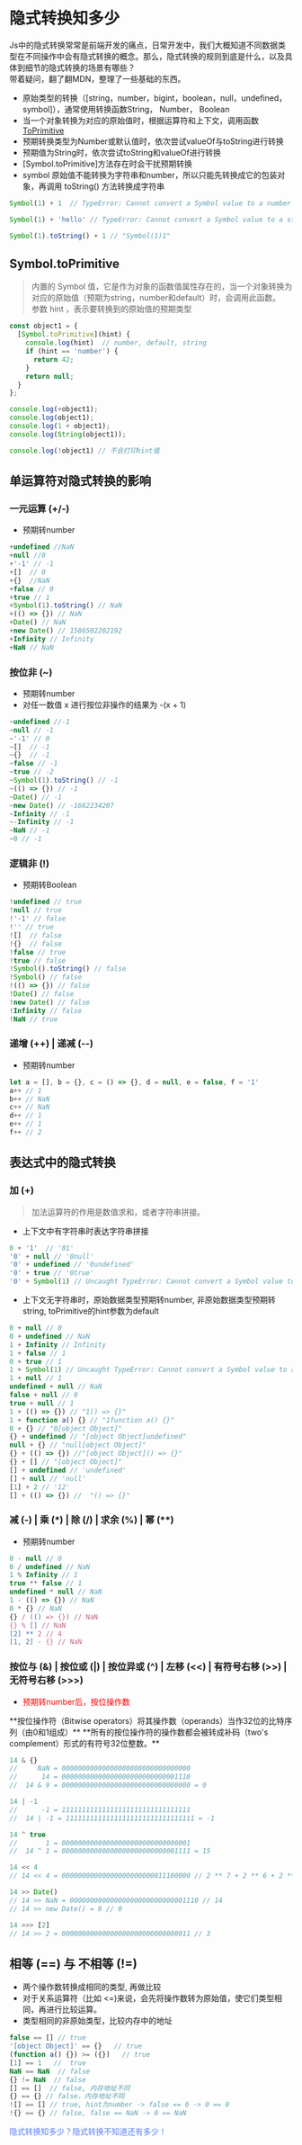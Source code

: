 # 隐式转换知多少

Js中的隐式转换常常是前端开发的痛点，日常开发中，我们大概知道不同数据类型在不同操作中会有隐式转换的概念。那么，隐式转换的规则到底是什么，以及具体到细节的隐式转换的场景有哪些？  
带着疑问，翻了翻MDN，整理了一些基础的东西。

- 原始类型的转换（[string，number，bigint，boolean，null，undefined，symbol]），通常使用转换函数String， Number， Boolean
- 当一个对象转换为对应的原始值时，根据运算符和上下文，调用函数[ToPrimitive](https://developer.mozilla.org/zh-CN/docs/Web/JavaScript/Reference/Global_Objects/Symbol/toPrimitive)
- 预期转换类型为Number或默认值时，依次尝试valueOf与toString进行转换
- 预期值为String时，依次尝试toString和valueOf进行转换
- [Symbol.toPrimitive]方法存在时会干扰预期转换
- symbol 原始值不能转换为字符串和number，所以只能先转换成它的包装对象，再调用 toString() 方法转换成字符串

```javascript
Symbol(1) + 1  // TypeError: Cannot convert a Symbol value to a number

Symbol(1) + 'hello' // TypeError: Cannot convert a Symbol value to a string

Symbol(1).toString() + 1 // "Symbol(1)1"
```

## Symbol.toPrimitive

> 内置的 Symbol 值，它是作为对象的函数值属性存在的，当一个对象转换为对应的原始值（预期为string，number和default）时，会调用此函数。  
> 参数 hint ，表示要转换到的原始值的预期类型

```javascript
const object1 = {
  [Symbol.toPrimitive](hint) {
    console.log(hint)  // number, default, string
    if (hint == 'number') {
      return 42;
    }
    return null;
  }
};

console.log(+object1);
console.log(object1);
console.log(1 + object1);
console.log(String(object1));

console.log(!object1) // 不会打印hint值
```

## 单运算符对隐式转换的影响

### 一元运算 (+/-)
- 预期转number

```javascript
+undefined //NaN
+null //0
+'-1' // -1
+[]  // 0
+{}  //NaN
+false // 0
+true // 1
+Symbol(1).toString() // NaN
+(() => {}) // NaN
+Date() // NaN
+new Date() // 1586502202192
+Infinity // Infinity
+NaN // NaN
```

### 按位非 (~)
- 预期转number
- 对任一数值 x 进行按位非操作的结果为 -(x + 1)

```javascript
~undefined //-1
~null // -1
~'-1' // 0
~[]  // -1
~{}  // -1
~false // -1
~true // -2
~Symbol(1).toString() // -1
~(() => {}) // -1
~Date() // -1
~new Date() // -1662234207
~Infinity // -1
~-Infinity // -1
~NaN // -1
~0 // -1
```

### 逻辑非 (!)

- 预期转Boolean

```javascript
!undefined // true
!null // true
!'-1' // false
!'' // true
![]  // false
!{}  // false
!false // true
!true // false
!Symbol().toString() // false
!Symbol() // false
!(() => {}) // false
!Date() // false
!new Date() // false
!Infinity // false
!NaN // true
```
### 递增 (++) | 递减 (--)

- 预期转number

```javascript
let a = [], b = {}, c = () => {}, d = null, e = false, f = '1'
a++ // 1
b++ // NaN
c++ // NaN
d++ // 1
e++ // 1
f++ // 2
```

## 表达式中的隐式转换

### 加 (+)

> 加法运算符的作用是数值求和，或者字符串拼接。

- 上下文中有字符串时表达字符串拼接

```javascript
0 + '1'  // '01'
'0' + null // '0null'
'0' + undefined // '0undefined'
'0' + true // '0true'
'0' + Symbol(1) // Uncaught TypeError: Cannot convert a Symbol value to a string
```
- 上下文无字符串时，原始数据类型预期转number, 非原始数据类型预期转string, toPrimitive的hint参数为default

```javascript
0 + null // 0
0 + undefined // NaN
1 + Infinity // Infinity
1 + false // 1
0 + true // 1
1 + Symbol(1) // Uncaught TypeError: Cannot convert a Symbol value to a number
1 + null // 1
undefined + null // NaN
false + null // 0
true + null // 1
1 + (() => {}) // "1() => {}"
1 + function a() {} // "1function a() {}"
0 + {} // "0[object Object]"
{} + undefined // "[object Object]undefined"
null + {} // "null[object Object]"
{} + (() => {}) //"[object Object]() => {}"
{} + [] // "[object Object]"
[] + undefined // 'undefined'
[] + null // 'null'
[1] + 2 // '12'
[] + (() => {}) //  "() => {}"
```

### 减 (-) | 乘 (*) | 除 (/) | 求余 (%) | 幂 (**)

- 预期转number

```javascript
0 - null // 0
0 / undefined // NaN
1 % Infinity // 1
true ** false // 1
undefined * null // NaN
1 - (() => {}) // NaN
0 * {} // NaN
{} / (() => {}) // NaN
{} % [] // NaN
[2] ** 2 // 4
[1, 2] - {} // NaN
```

### 按位与 (&) | 按位或 (|) | 按位异或 (^) | 左移 (<<) | 有符号右移 (>>) | 无符号右移 (>>>)

- <font color='#ff0000'>预期转number后，按位操作数</font>

<Table :tableProp="{
    columns: [
    { title: '运算符', key: 'index', width: 220 },
    { title: '用法', key: 'base', width: 220 },
    { title: '描述', key: 'desc'},
  ],
  data: [
    {index: '按位与(AND)', base: 'a & b', desc: '对于每一个比特位，只有两个操作数相应的比特位都是1时，结果才为1，否则为0。'},
    {index: '按位或(OR)', base: 'a | b', desc: '对于每一个比特位，当两个操作数相应的比特位至少有一个1时，结果为1，否则为0。'},
    {index: '按位异或(XOR)', base: 'a ^ b', desc: '对于每一个比特位，当两个操作数相应的比特位有且只有一个1时，结果为1，否则为0。'},
    {index: '左移(Left shift)', base: 'a &lt;&lt; b', desc: '将 a 的二进制形式向左移 b (< 32) 比特位，右边用0填充。'},
    {index: '有符号右移', base: 'a &gt;&gt; b', desc: '将 a 的二进制表示向右移 b (< 32) 位，丢弃被移出的位。'},
    {index: '无符号右移', base: 'a &gt;&gt;&gt; b', desc: '将 a 的二进制表示向右移 b (< 32) 位，丢弃被移出的位，并使用 0 在左侧填充。'},
  ],
  border: false
}" />
**按位操作符（Bitwise operators）将其操作数（operands）当作32位的比特序列（由0和1组成）**  
**所有的按位操作符的操作数都会被转成补码（two's complement）形式的有符号32位整数。**

```javascript
14 & {} 
//     NaN = 00000000000000000000000000000000
//      14 = 00000000000000000000000000001110
//  14 & 9 = 00000000000000000000000000000000 = 0

14 | -1
//      -1 = 11111111111111111111111111111111
//  14 | -1 = 11111111111111111111111111111111 = -1

14 ^ true 
//       1 = 00000000000000000000000000000001
//  14 ^ 1 = 00000000000000000000000000001111 = 15

14 << 4
// 14 << 4 = 00000000000000000000000011100000 // 2 ** 7 + 2 ** 6 + 2 ** 5 = 224

14 >> Date()
// 14 >> NaN = 00000000000000000000000000001110 // 14
// 14 >> new Date() = 0 // 0

14 >>> [2]
// 14 >> 2 = 00000000000000000000000000000011 // 3
```

## 相等 (==) 与 不相等 (!=)

- 两个操作数转换成相同的类型, 再做比较
- 对于关系运算符（比如 <=)来说，会先将操作数转为原始值，使它们类型相同，再进行比较运算。
- 类型相同的非原始类型，比较内存中的地址

```javascript
false == [] // true
'[object Object]' == {}   // true
(function a() {}) >= ({})   // true
[1] == 1   //  true
NaN == NaN  // false
{} != NaN  // false
[] == []  // false, 内存地址不同
{} == {} // false，内存地址不同
![] == [] // true, hint为number -> false == 0 -> 0 == 0
!{} == {} // false, false == NaN -> 0 == NaN
```

<font color='#597ef7'>隐式转换知多少？隐式转换不知道还有多少！</font>

<vTalk />